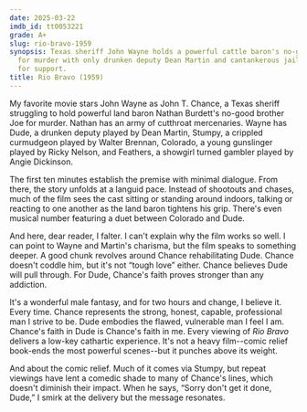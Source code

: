 ```yaml
---
date: 2025-03-22
imdb_id: tt0053221
grade: A+
slug: rio-bravo-1959
synopsis: Texas sheriff John Wayne holds a powerful cattle baron's no-good brother
  for murder with only drunken deputy Dean Martin and cantankerous jailer Walter Brennan
  for support.
title: Rio Bravo (1959)
---
```


My favorite movie stars John Wayne as John T. Chance, a Texas sheriff struggling to hold powerful land baron Nathan Burdett's no-good brother Joe for murder. Nathan has an army of cutthroat mercenaries. Wayne has Dude, a drunken deputy played by Dean Martin, Stumpy, a crippled curmudgeon played by Walter Brennan, Colorado, a young gunslinger played by Ricky Nelson, and Feathers, a showgirl turned gambler played by Angie Dickinson.

The first ten minutes establish the premise with minimal dialogue. From there, the story unfolds at a languid pace. Instead of shootouts and chases, much of the film sees the cast sitting or standing around indoors, talking or reacting to one another as the land baron tightens his grip. There's even musical number featuring a duet between Colorado and Dude. 

And here, dear reader, I falter. I can't explain why the film works so well. I can point to Wayne and Martin's charisma, but the film speaks to something deeper. A good chunk revolves around Chance rehabilitating Dude. Chance doesn't coddle him, but it's not “tough love” either. Chance believes Dude will pull through. For Dude, Chance's faith proves stronger than any addiction.

It's a wonderful male fantasy, and for two hours and change, I believe it. Every time. Chance represents the strong, honest, capable, professional man I strive to be. Dude embodies the flawed, vulnerable man I feel I am. Chance's faith in Dude is Chance's faith in me. Every viewing of _Rio Bravo_ delivers a low-key cathartic experience. It's not a heavy film--comic relief book-ends the most powerful scenes--but it punches above its weight.

And about the comic relief. Much of it comes via Stumpy, but repeat viewings have lent a comedic shade to many of Chance's lines, which doesn't diminish their impact. When he says, “Sorry don't get it done, Dude,” I smirk at the delivery but the message resonates.